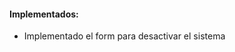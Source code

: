 <h4>Implementados:</h4>  
<ul>   
    <li>Implementado el form para desactivar el sistema</li>
</ul>